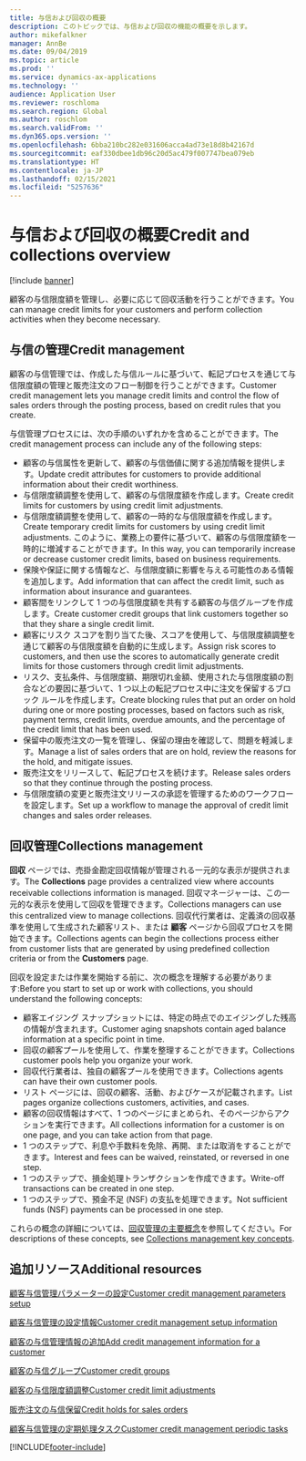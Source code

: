 ```yaml
---
title: 与信および回収の概要
description: このトピックでは、与信および回収の機能の概要を示します。
author: mikefalkner
manager: AnnBe
ms.date: 09/04/2019
ms.topic: article
ms.prod: ''
ms.service: dynamics-ax-applications
ms.technology: ''
audience: Application User
ms.reviewer: roschloma
ms.search.region: Global
ms.author: roschlom
ms.search.validFrom: ''
ms.dyn365.ops.version: ''
ms.openlocfilehash: 6bba210bc282e031606acca4ad73e18d8b42167d
ms.sourcegitcommit: eaf330dbee1db96c20d5ac479f007747bea079eb
ms.translationtype: HT
ms.contentlocale: ja-JP
ms.lasthandoff: 02/15/2021
ms.locfileid: "5257636"
---
```

# <a name="credit-and-collections-overview"></a><span data-ttu-id="8fada-103">与信および回収の概要</span><span class="sxs-lookup"><span data-stu-id="8fada-103">Credit and collections overview</span></span>

[!include [banner](../includes/banner.md)]

<span data-ttu-id="8fada-104">顧客の与信限度額を管理し、必要に応じて回収活動を行うことができます。</span><span class="sxs-lookup"><span data-stu-id="8fada-104">You can manage credit limits for your customers and perform collection activities when they become necessary.</span></span>

## <a name="credit-management"></a><span data-ttu-id="8fada-105">与信の管理</span><span class="sxs-lookup"><span data-stu-id="8fada-105">Credit management</span></span>

<span data-ttu-id="8fada-106">顧客の与信管理では、作成した与信ルールに基づいて、転記プロセスを通じて与信限度額の管理と販売注文のフロー制御を行うことができます。</span><span class="sxs-lookup"><span data-stu-id="8fada-106">Customer credit management lets you manage credit limits and control the flow of sales orders through the posting process, based on credit rules that you create.</span></span>

<span data-ttu-id="8fada-107">与信管理プロセスには、次の手順のいずれかを含めることができます。</span><span class="sxs-lookup"><span data-stu-id="8fada-107">The credit management process can include any of the following steps:</span></span>

- <span data-ttu-id="8fada-108">顧客の与信属性を更新して、顧客の与信価値に関する追加情報を提供します。</span><span class="sxs-lookup"><span data-stu-id="8fada-108">Update credit attributes for customers to provide additional information about their credit worthiness.</span></span>
- <span data-ttu-id="8fada-109">与信限度額調整を使用して、顧客の与信限度額を作成します。</span><span class="sxs-lookup"><span data-stu-id="8fada-109">Create credit limits for customers by using credit limit adjustments.</span></span>
- <span data-ttu-id="8fada-110">与信限度額調整を使用して、顧客の一時的な与信限度額を作成します。</span><span class="sxs-lookup"><span data-stu-id="8fada-110">Create temporary credit limits for customers by using credit limit adjustments.</span></span> <span data-ttu-id="8fada-111">このように、業務上の要件に基づいて、顧客の与信限度額を一時的に増減することができます。</span><span class="sxs-lookup"><span data-stu-id="8fada-111">In this way, you can temporarily increase or decrease customer credit limits, based on business requirements.</span></span>
- <span data-ttu-id="8fada-112">保険や保証に関する情報など、与信限度額に影響を与える可能性のある情報を追加します。</span><span class="sxs-lookup"><span data-stu-id="8fada-112">Add information that can affect the credit limit, such as information about insurance and guarantees.</span></span>
- <span data-ttu-id="8fada-113">顧客間をリンクして 1 つの与信限度額を共有する顧客の与信グループを作成します。</span><span class="sxs-lookup"><span data-stu-id="8fada-113">Create customer credit groups that link customers together so that they share a single credit limit.</span></span>
- <span data-ttu-id="8fada-114">顧客にリスク スコアを割り当てた後、スコアを使用して、与信限度額調整を通じて顧客の与信限度額を自動的に生成します。</span><span class="sxs-lookup"><span data-stu-id="8fada-114">Assign risk scores to customers, and then use the scores to automatically generate credit limits for those customers through credit limit adjustments.</span></span>
- <span data-ttu-id="8fada-115">リスク、支払条件、与信限度額、期限切れ金額、使用された与信限度額の割合などの要因に基づいて、1 つ以上の転記プロセス中に注文を保留するブロック ルールを作成します。</span><span class="sxs-lookup"><span data-stu-id="8fada-115">Create blocking rules that put an order on hold during one or more posting processes, based on factors such as risk, payment terms, credit limits, overdue amounts, and the percentage of the credit limit that has been used.</span></span>
- <span data-ttu-id="8fada-116">保留中の販売注文の一覧を管理し、保留の理由を確認して、問題を軽減します。</span><span class="sxs-lookup"><span data-stu-id="8fada-116">Manage a list of sales orders that are on hold, review the reasons for the hold, and mitigate issues.</span></span>
- <span data-ttu-id="8fada-117">販売注文をリリースして、転記プロセスを続けます。</span><span class="sxs-lookup"><span data-stu-id="8fada-117">Release sales orders so that they continue through the posting process.</span></span>
- <span data-ttu-id="8fada-118">与信限度額の変更と販売注文リリースの承認を管理するためのワークフローを設定します。</span><span class="sxs-lookup"><span data-stu-id="8fada-118">Set up a workflow to manage the approval of credit limit changes and sales order releases.</span></span>

## <a name="collections-management"></a><span data-ttu-id="8fada-119">回収管理</span><span class="sxs-lookup"><span data-stu-id="8fada-119">Collections management</span></span>

<span data-ttu-id="8fada-120">**回収** ページでは、売掛金勘定回収情報が管理される一元的な表示が提供されます。</span><span class="sxs-lookup"><span data-stu-id="8fada-120">The **Collections** page provides a centralized view where accounts receivable collections information is managed.</span></span> <span data-ttu-id="8fada-121">回収マネージャーは、この一元的な表示を使用して回収を管理できます。</span><span class="sxs-lookup"><span data-stu-id="8fada-121">Collections managers can use this centralized view to manage collections.</span></span> <span data-ttu-id="8fada-122">回収代行業者は、定義済の回収基準を使用して生成された顧客リスト、または **顧客** ページから回収プロセスを開始できます。</span><span class="sxs-lookup"><span data-stu-id="8fada-122">Collections agents can begin the collections process either from customer lists that are generated by using predefined collection criteria or from the **Customers** page.</span></span>

<span data-ttu-id="8fada-123">回収を設定または作業を開始する前に、次の概念を理解する必要があります:</span><span class="sxs-lookup"><span data-stu-id="8fada-123">Before you start to set up or work with collections, you should understand the following concepts:</span></span>

- <span data-ttu-id="8fada-124">顧客エイジング スナップショットには、特定の時点でのエイジングした残高の情報が含まれます。</span><span class="sxs-lookup"><span data-stu-id="8fada-124">Customer aging snapshots contain aged balance information at a specific point in time.</span></span>
- <span data-ttu-id="8fada-125">回収の顧客プールを使用して、作業を整理することができます。</span><span class="sxs-lookup"><span data-stu-id="8fada-125">Collections customer pools help you organize your work.</span></span>
- <span data-ttu-id="8fada-126">回収代行業者は、独自の顧客プールを使用できます。</span><span class="sxs-lookup"><span data-stu-id="8fada-126">Collections agents can have their own customer pools.</span></span>
- <span data-ttu-id="8fada-127">リスト ページには、回収の顧客、活動、およびケースが記載されます。</span><span class="sxs-lookup"><span data-stu-id="8fada-127">List pages organize collections customers, activities, and cases.</span></span>
- <span data-ttu-id="8fada-128">顧客の回収情報はすべて、1 つのページにまとめられ、そのページからアクションを実行できます。</span><span class="sxs-lookup"><span data-stu-id="8fada-128">All collections information for a customer is on one page, and you can take action from that page.</span></span>
- <span data-ttu-id="8fada-129">1 つのステップで、利息や手数料を免除、再開、または取消をすることができます。</span><span class="sxs-lookup"><span data-stu-id="8fada-129">Interest and fees can be waived, reinstated, or reversed in one step.</span></span>
- <span data-ttu-id="8fada-130">1 つのステップで、損金処理トランザクションを作成できます。</span><span class="sxs-lookup"><span data-stu-id="8fada-130">Write-off transactions can be created in one step.</span></span>
- <span data-ttu-id="8fada-131">1 つのステップで、預金不足 (NSF) の支払を処理できます。</span><span class="sxs-lookup"><span data-stu-id="8fada-131">Not sufficient funds (NSF) payments can be processed in one step.</span></span>

<span data-ttu-id="8fada-132">これらの概念の詳細については、[回収管理の主要概念](./cm-collections-concepts.md)を参照してください。</span><span class="sxs-lookup"><span data-stu-id="8fada-132">For descriptions of these concepts, see [Collections management key concepts](./cm-collections-concepts.md).</span></span>

## <a name="additional-resources"></a><span data-ttu-id="8fada-133">追加リソース</span><span class="sxs-lookup"><span data-stu-id="8fada-133">Additional resources</span></span>

[<span data-ttu-id="8fada-134">顧客与信管理パラメーターの設定</span><span class="sxs-lookup"><span data-stu-id="8fada-134">Customer credit management parameters setup</span></span>](./cm-credit-mgmt-setup.md)

[<span data-ttu-id="8fada-135">顧客与信管理の設定情報</span><span class="sxs-lookup"><span data-stu-id="8fada-135">Customer credit management setup information</span></span>](./cm-setup-information.md)

[<span data-ttu-id="8fada-136">顧客の与信管理情報の追加</span><span class="sxs-lookup"><span data-stu-id="8fada-136">Add credit management information for a customer</span></span>](./cm-add-credit-mgmt-information-customer.md)

[<span data-ttu-id="8fada-137">顧客の与信グループ</span><span class="sxs-lookup"><span data-stu-id="8fada-137">Customer credit groups</span></span>](./cm-customer-credit-groups.md)

[<span data-ttu-id="8fada-138">顧客の与信限度額調整</span><span class="sxs-lookup"><span data-stu-id="8fada-138">Customer credit limit adjustments</span></span>](./cm-credit-limit-adjustments.md)

[<span data-ttu-id="8fada-139">販売注文の与信保留</span><span class="sxs-lookup"><span data-stu-id="8fada-139">Credit holds for sales orders</span></span>](./cm-sales-order-credit-holds.md)

[<span data-ttu-id="8fada-140">顧客与信管理の定期処理タスク</span><span class="sxs-lookup"><span data-stu-id="8fada-140">Customer credit management periodic tasks</span></span>](./cm-periodic-tasks.md)


[!INCLUDE[footer-include](../../includes/footer-banner.md)]